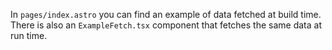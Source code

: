 In `pages/index.astro` you can find an example of data fetched at build time. There is also an `ExampleFetch.tsx` component that fetches the same data at run time.
